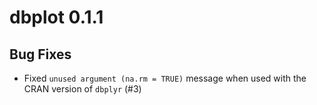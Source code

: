 # dbplot 0.1.1

## Bug Fixes

- Fixed `unused argument (na.rm = TRUE)` message when used with the CRAN version of `dbplyr` (#3)